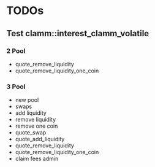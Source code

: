 # TODOs

## Test clamm::interest_clamm_volatile

### 2 Pool

- quote_remove_liquidity
- quote_remove_liquidity_one_coin

### 3 Pool

- new pool
- swaps
- add liquidity
- remove liquidity
- remove one coin
- quote_swap
- quote_add_liquidity
- quote_remove_liquidity
- quote_remove_liquidity_one_coin
- claim fees admin
